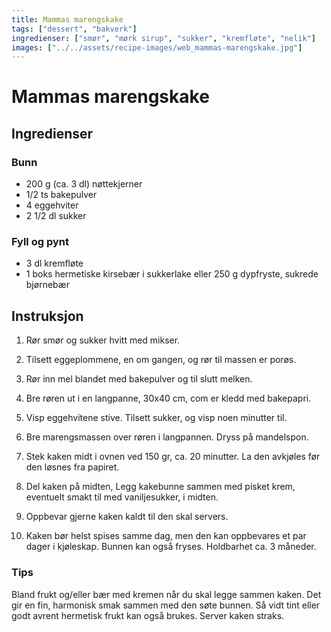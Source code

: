 ```yaml
---
title: Mammas marengskake
tags: ["dessert", "bakverk"]
ingredienser: ["smør", "mørk sirup", "sukker", "kremfløte", "nelik"]
images: ["../../assets/recipe-images/web_mammas-marengskake.jpg"]
---
```


# Mammas marengskake

## Ingredienser

### Bunn

- 200 g (ca. 3 dl) nøttekjerner
- 1/2 ts bakepulver
- 4 eggehviter
- 2 1/2 dl sukker

### Fyll og pynt

- 3 dl kremfløte
- 1 boks hermetiske kirsebær i sukkerlake eller 250 g dypfryste, sukrede bjørnebær

## Instruksjon

1. Rør smør og sukker hvitt med mikser.

2. Tilsett eggeplommene, en om gangen, og rør til massen er porøs.

3. Rør inn mel blandet med bakepulver og til slutt melken.

4. Bre røren ut i en langpanne, 30x40 cm, com er kledd med bakepapri.

5. Visp eggehvitene stive. Tilsett sukker, og visp noen minutter til.

6. Bre marengsmassen over røren i langpannen. Dryss på mandelspon.

7. Stek kaken midt i ovnen ved 150 gr, ca. 20 minutter. La den avkjøles før den løsnes fra papiret.

8. Del kaken på midten, Legg kakebunne sammen med pisket krem, eventuelt smakt til med vaniljesukker, i midten.

9. Oppbevar gjerne kaken kaldt til den skal servers.

10. Kaken bør helst spises samme dag, men den kan oppbevares et par dager i kjøleskap. Bunnen kan også fryses. Holdbarhet ca. 3 måneder.

### Tips

Bland frukt og/eller bær med kremen når du skal legge sammen kaken. Det gir en fin, harmonisk smak sammen med den søte bunnen. Så vidt tint eller godt avrent hermetisk frukt kan også brukes. Server kaken straks.
